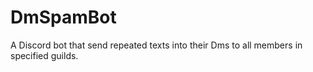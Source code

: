 # DmSpamBot
A Discord bot that send repeated texts into their Dms to all members in specified guilds.
